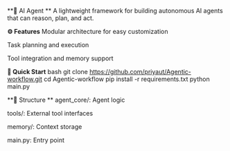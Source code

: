 **🧠 AI Agent **
A lightweight framework for building autonomous AI agents that can reason, plan, and act.

**⚙️ Features**
Modular architecture for easy customization

Task planning and execution

Tool integration and memory support

**🚀 Quick Start**
bash
git clone https://github.com/priyaut/Agentic-workflow.git
cd Agentic-workflow
pip install -r requirements.txt
python main.py

**📁 Structure
**
agent_core/: Agent logic

tools/: External tool interfaces

memory/: Context storage

main.py: Entry point
